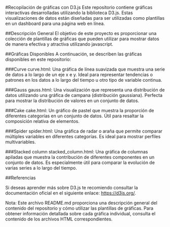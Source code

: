 #Recopilación de gráficas con D3.js 
Este repositorio contiene gráficas interactivas desarrolladas utilizando la biblioteca D3.js. Estas visualizaciones de datos están diseñadas para ser utilizadas como plantillas en un dashboard para una página web en línea.

##Descripción General
El objetivo de este proyecto es proporcionar una colección de plantillas de gráficas que pueden utilizar para mostrar datos de manera efectiva y atractiva utilizando javascript.

##Gráficas Disponibles
A continuación, se describen las gráficas disponibles en este repositorio:

###Curve
curve.html: Una gráfica de línea suavizada que muestra una serie de datos a lo largo de un eje x e y. Ideal para representar tendencias o patrones en los datos a lo largo del tiempo u otro tipo de variable continua.

###Gauss
gauss.html: Una visualización que representa una distribución de datos utilizando una gráfica de campana (distribución gaussiana). Perfecta para mostrar la distribución de valores en un conjunto de datos.

###Cake
cake.html: Un gráfico de pastel que muestra la proporción de diferentes categorías en un conjunto de datos. Útil para resaltar la composición relativa de elementos.

###Spider
spider.html: Una gráfica de radar o araña que permite comparar múltiples variables en diferentes categorías. Es ideal para mostrar perfiles multivariables.

###Stacked column
stacked_column.html: Una gráfica de columnas apiladas que muestra la contribución de diferentes componentes en un conjunto de datos. Es especialmente útil para comparar la evolución de varias series a lo largo del tiempo.

##Referencias

Si deseas aprender más sobre D3.js te recomiendo consultar la documentación oficial en el siguiente enlace: https://d3js.org/.

Nota: Este archivo README.md proporciona una descripción general del contenido del repositorio y cómo utilizar las plantillas de gráficas. Para obtener información detallada sobre cada gráfica individual, consulta el contenido de los archivos HTML correspondientes.
